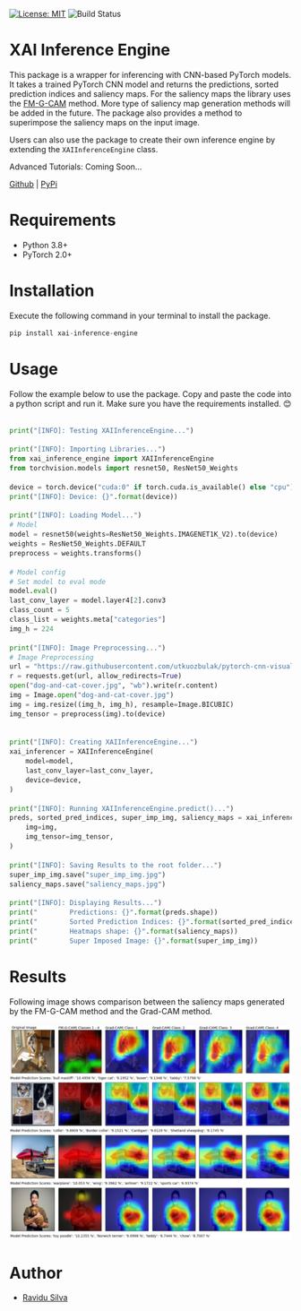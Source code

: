[![License: MIT](https://img.shields.io/badge/License-MIT-yellow.svg)](https://opensource.org/licenses/MIT)
![Build Status](https://github.com/SuienS/xai-inference-engine/workflows/Tests/badge.svg)


# XAI Inference Engine
This package is a wrapper for inferencing with CNN-based PyTorch models. It takes a trained PyTorch CNN model and returns the predictions, sorted prediction indices and saliency maps. For the saliency maps the library uses the [FM-G-CAM](https://pypi.org/project/xai-inference-engine/) method. More type of saliency map generation methods will be added in the future. The package also provides a method to superimpose the saliency maps on the input image.

Users can also use the package to create their own inference engine by extending the `XAIInferenceEngine` class.

Advanced Tutorials: Coming Soon...

[Github](https://github.com/SuienS/xai-inference-engine) | [PyPi](https://pypi.org/project/xai-inference-engine/)

# Requirements
- Python 3.8+
- PyTorch 2.0+


# Installation
Execute the following command in your terminal to install the package.
```python
pip install xai-inference-engine
```

# Usage
Follow the example below to use the package. Copy and paste the code into a python script and run it. Make sure you have the requirements installed. 😊

```python

print("[INFO]: Testing XAIInferenceEngine...")

print("[INFO]: Importing Libraries...")
from xai_inference_engine import XAIInferenceEngine
from torchvision.models import resnet50, ResNet50_Weights

device = torch.device("cuda:0" if torch.cuda.is_available() else "cpu")
print("[INFO]: Device: {}".format(device))

print("[INFO]: Loading Model...")
# Model
model = resnet50(weights=ResNet50_Weights.IMAGENET1K_V2).to(device)
weights = ResNet50_Weights.DEFAULT
preprocess = weights.transforms()

# Model config
# Set model to eval mode
model.eval()
last_conv_layer = model.layer4[2].conv3
class_count = 5
class_list = weights.meta["categories"]
img_h = 224

print("[INFO]: Image Preprocessing...")
# Image Preprocessing
url = "https://raw.githubusercontent.com/utkuozbulak/pytorch-cnn-visualizations/master/input_images/cat_dog.png"
r = requests.get(url, allow_redirects=True)
open("dog-and-cat-cover.jpg", "wb").write(r.content)
img = Image.open("dog-and-cat-cover.jpg")
img = img.resize((img_h, img_h), resample=Image.BICUBIC)
img_tensor = preprocess(img).to(device)


print("[INFO]: Creating XAIInferenceEngine...")
xai_inferencer = XAIInferenceEngine(
    model=model,
    last_conv_layer=last_conv_layer,
    device=device,
)

print("[INFO]: Running XAIInferenceEngine.predict()...")
preds, sorted_pred_indices, super_imp_img, saliency_maps = xai_inferencer.predict(
    img=img,
    img_tensor=img_tensor,
)

print("[INFO]: Saving Results to the root folder...")
super_imp_img.save("super_imp_img.jpg")
saliency_maps.save("saliency_maps.jpg")

print("[INFO]: Displaying Results...")
print("        Predictions: {}".format(preds.shape))
print("        Sorted Prediction Indices: {}".format(sorted_pred_indices.cpu().numpy()[:10]))
print("        Heatmaps shape: {}".format(saliency_maps))
print("        Super Imposed Image: {}".format(super_imp_img))

```
# Results
Following image shows comparison between the saliency maps generated by the FM-G-CAM method and the Grad-CAM method.

![FM-G-CAM Comparison with Grad-CAM](https://raw.githubusercontent.com/SuienS/xai-inference-engine/main/tests/fmgcam_vs_gradcam.png)

# Author
- [Ravidu Silva](https://www.linkedin.com/in/ravidu-silva/)
